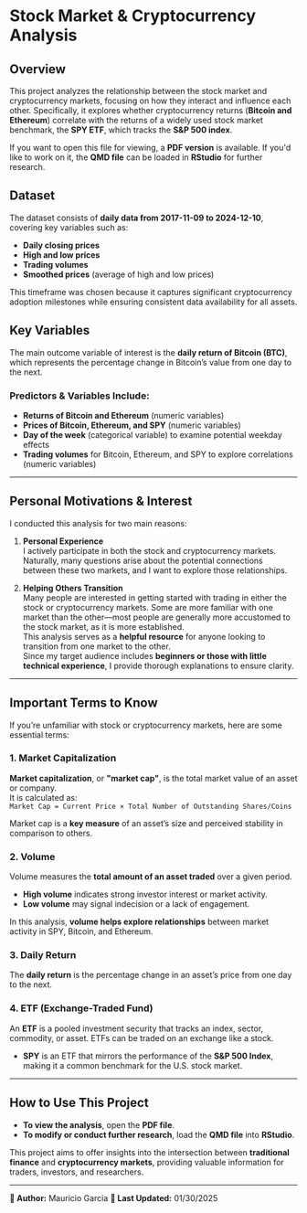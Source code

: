 # Stock Market & Cryptocurrency Analysis

## Overview  
This project analyzes the relationship between the stock market and cryptocurrency markets, focusing on how they interact and influence each other. Specifically, it explores whether cryptocurrency returns (**Bitcoin and Ethereum**) correlate with the returns of a widely used stock market benchmark, the **SPY ETF**, which tracks the **S&P 500 index**.

If you want to open this file for viewing, a **PDF version** is available. If you'd like to work on it, the **QMD file** can be loaded in **RStudio** for further research.

## Dataset  
The dataset consists of **daily data from 2017-11-09 to 2024-12-10**, covering key variables such as:
- **Daily closing prices**
- **High and low prices**
- **Trading volumes**
- **Smoothed prices** (average of high and low prices)

This timeframe was chosen because it captures significant cryptocurrency adoption milestones while ensuring consistent data availability for all assets.

## Key Variables  
The main outcome variable of interest is the **daily return of Bitcoin (BTC)**, which represents the percentage change in Bitcoin’s value from one day to the next.  

### Predictors & Variables Include:
- **Returns of Bitcoin and Ethereum** (numeric variables)
- **Prices of Bitcoin, Ethereum, and SPY** (numeric variables)
- **Day of the week** (categorical variable) to examine potential weekday effects
- **Trading volumes** for Bitcoin, Ethereum, and SPY to explore correlations (numeric variables)

---

## Personal Motivations & Interest  
I conducted this analysis for two main reasons:

1. **Personal Experience**  
   I actively participate in both the stock and cryptocurrency markets. Naturally, many questions arise about the potential connections between these two markets, and I want to explore those relationships.

2. **Helping Others Transition**  
   Many people are interested in getting started with trading in either the stock or cryptocurrency markets. Some are more familiar with one market than the other—most people are generally more accustomed to the stock market, as it is more established.  
   This analysis serves as a **helpful resource** for anyone looking to transition from one market to the other.  
   Since my target audience includes **beginners or those with little technical experience**, I provide thorough explanations to ensure clarity.

---

## Important Terms to Know  
If you’re unfamiliar with stock or cryptocurrency markets, here are some essential terms:

### 1. Market Capitalization  
**Market capitalization**, or **"market cap"**, is the total market value of an asset or company.  
It is calculated as:  
`Market Cap = Current Price × Total Number of Outstanding Shares/Coins`

Market cap is a **key measure** of an asset’s size and perceived stability in comparison to others.

### 2. Volume  
Volume measures the **total amount of an asset traded** over a given period.  
- **High volume** indicates strong investor interest or market activity.  
- **Low volume** may signal indecision or a lack of engagement.  

In this analysis, **volume helps explore relationships** between market activity in SPY, Bitcoin, and Ethereum.

### 3. Daily Return  
The **daily return** is the percentage change in an asset’s price from one day to the next.

### 4. ETF (Exchange-Traded Fund)  
An **ETF** is a pooled investment security that tracks an index, sector, commodity, or asset. ETFs can be traded on an exchange like a stock.  

- **SPY** is an ETF that mirrors the performance of the **S&P 500 Index**, making it a common benchmark for the U.S. stock market.

---

## How to Use This Project  
- **To view the analysis**, open the **PDF file**.  
- **To modify or conduct further research**, load the **QMD file** into **RStudio**.  

This project aims to offer insights into the intersection between **traditional finance** and **cryptocurrency markets**, providing valuable information for traders, investors, and researchers.

---

**📌 Author:** Mauricio Garcia 
**📅 Last Updated:** 01/30/2025 
